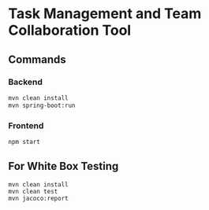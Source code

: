 # Task Management and Team Collaboration Tool

## Commands

### Backend

```sh
mvn clean install
mvn spring-boot:run
```

### Frontend

```sh
npm start
```

## For White Box Testing

```
mvn clean install
mvn clean test
mvn jacoco:report
```